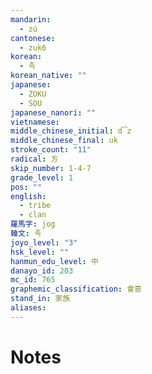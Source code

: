 ```yaml
---
mandarin:
  - zú
cantonese:
  - zuk6
korean:
  - 족
korean_native: ""
japanese:
  - ZOKU
  - SOU
japanese_nanori: ""
vietnamese:
middle_chinese_initial: d͡z
middle_chinese_final: uk
stroke_count: "11"
radical: 方
skip_number: 1-4-7
grade_level: 1
pos: ""
english:
  - tribe
  - clan
羅馬字: jog
韓文: 족
joyo_level: "3"
hsk_level: ""
hanmun_edu_level: 中
danayo_id: 203
mc_id: 765
graphemic_classification: 會意
stand_in: 家族
aliases:
---
```


# Notes
